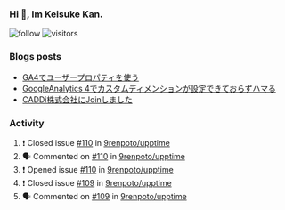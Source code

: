 ### Hi 👋, Im Keisuke Kan.

<!--
**9renpoto/9renpoto** is a ✨ _special_ ✨ repository because its `README.md` (this file) appears on your GitHub profile.

Here are some ideas to get you started:

- 🔭 I’m currently working on ...
- 🌱 I’m currently learning ...
- 👯 I’m looking to collaborate on ...
- 🤔 I’m looking for help with ...
- 💬 Ask me about ...
- 📫 How to reach me: ...
- 😄 Pronouns: ...
- ⚡ Fun fact: ...
-->

![follow](https://img.shields.io/github/followers/9renpoto?label=Follow&style=social)
![visitors](https://komarev.com/ghpvc/?username=9renpoto&label=Profile%20views&color=0e75b6&style=flat)

### Blogs posts

<!-- BLOG-POST-LIST:START -->
- [GA4でユーザープロパティを使う](https://9renpoto.dev/2021/02/21/google-analytics-4-user-properties/)
- [GoogleAnalytics 4でカスタムディメンションが設定できておらずハマる](https://9renpoto.dev/2021/02/13/google-analytics-4/)
- [CADDi株式会社にJoinしました](https://9renpoto.dev/2020/12/05/join/)
<!-- BLOG-POST-LIST:END -->

### Activity

<!--START_SECTION:activity-->
1. ❗️ Closed issue [#110](https://github.com/9renpoto/upptime/issues/110) in [9renpoto/upptime](https://github.com/9renpoto/upptime)
2. 🗣 Commented on [#110](https://github.com/9renpoto/upptime/issues/110) in [9renpoto/upptime](https://github.com/9renpoto/upptime)
3. ❗️ Opened issue [#110](https://github.com/9renpoto/upptime/issues/110) in [9renpoto/upptime](https://github.com/9renpoto/upptime)
4. ❗️ Closed issue [#109](https://github.com/9renpoto/upptime/issues/109) in [9renpoto/upptime](https://github.com/9renpoto/upptime)
5. 🗣 Commented on [#109](https://github.com/9renpoto/upptime/issues/109) in [9renpoto/upptime](https://github.com/9renpoto/upptime)
<!--END_SECTION:activity-->

<!--START_SECTION:waka-->
<!--END_SECTION:waka-->